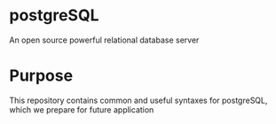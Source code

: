 # postgreSQL
An open source powerful relational database server

# Purpose
This repository contains common and useful syntaxes for postgreSQL, which we prepare for future application
